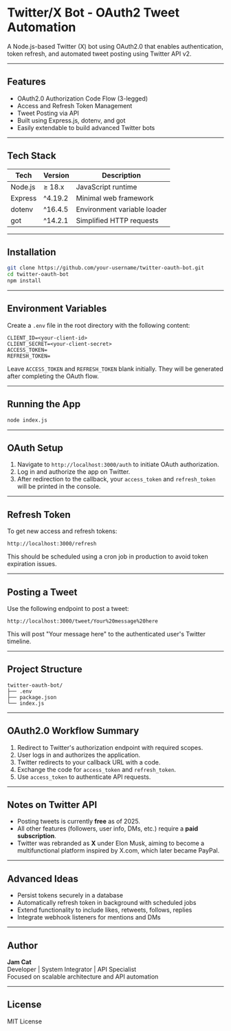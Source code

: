 # Twitter/X Bot - OAuth2 Tweet Automation

A Node.js-based Twitter (X) bot using OAuth2.0 that enables authentication, token refresh, and automated tweet posting using Twitter API v2.

---

## Features

- OAuth2.0 Authorization Code Flow (3-legged)
- Access and Refresh Token Management
- Tweet Posting via API
- Built using Express.js, dotenv, and got
- Easily extendable to build advanced Twitter bots

---

## Tech Stack

| Tech        | Version   | Description                 |
|-------------|-----------|-----------------------------|
| Node.js     | ≥ 18.x    | JavaScript runtime          |
| Express     | ^4.19.2   | Minimal web framework       |
| dotenv      | ^16.4.5   | Environment variable loader |
| got         | ^14.2.1   | Simplified HTTP requests    |

---

## Installation

```bash
git clone https://github.com/your-username/twitter-oauth-bot.git
cd twitter-oauth-bot
npm install
```

---

## Environment Variables

Create a `.env` file in the root directory with the following content:

```
CLIENT_ID=<your-client-id>
CLIENT_SECRET=<your-client-secret>
ACCESS_TOKEN=
REFRESH_TOKEN=
```

Leave `ACCESS_TOKEN` and `REFRESH_TOKEN` blank initially. They will be generated after completing the OAuth flow.

---

## Running the App

```bash
node index.js
```

---

## OAuth Setup

1. Navigate to `http://localhost:3000/auth` to initiate OAuth authorization.
2. Log in and authorize the app on Twitter.
3. After redirection to the callback, your `access_token` and `refresh_token` will be printed in the console.

---

## Refresh Token

To get new access and refresh tokens:

```
http://localhost:3000/refresh
```

This should be scheduled using a cron job in production to avoid token expiration issues.

---

## Posting a Tweet

Use the following endpoint to post a tweet:

```
http://localhost:3000/tweet/Your%20message%20here
```

This will post "Your message here" to the authenticated user's Twitter timeline.

---

## Project Structure

```
twitter-oauth-bot/
├── .env
├── package.json
└── index.js
```

---

## OAuth2.0 Workflow Summary

1. Redirect to Twitter's authorization endpoint with required scopes.
2. User logs in and authorizes the application.
3. Twitter redirects to your callback URL with a code.
4. Exchange the code for `access_token` and `refresh_token`.
5. Use `access_token` to authenticate API requests.

---

## Notes on Twitter API

- Posting tweets is currently **free** as of 2025.
- All other features (followers, user info, DMs, etc.) require a **paid subscription**.
- Twitter was rebranded as **X** under Elon Musk, aiming to become a multifunctional platform inspired by X.com, which later became PayPal.

---

## Advanced Ideas

- Persist tokens securely in a database
- Automatically refresh token in background with scheduled jobs
- Extend functionality to include likes, retweets, follows, replies
- Integrate webhook listeners for mentions and DMs

---

## Author

**Jam Cat**  
Developer | System Integrator | API Specialist  
Focused on scalable architecture and API automation

---

## License

MIT License
